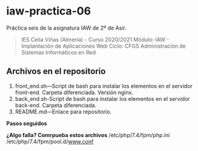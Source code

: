 # iaw-practica-06
Práctica seis de la asignatura IAW de 2º de Asir.

> IES Celia Viñas (Almería) - Curso 2020/2021
Módulo: IAW - Implantación de Aplicaciones Web
Ciclo: CFGS Administración de Sistemas Informáticos en Red

**Archivos en el repositorio**
------------
1. front_end.sh—Script de bash para instalar los elementos en el servidor front-end. Carpeta diferenciada. Versión nginx.
2. back_end.sh-Script de bash para instalar los elementos en el servidor back-end. Carpeta diferenciada.
3. README.md—Enlace para repositorio.

**Pasos seguidos**


**¿Algo falla? Comrpueba estos archivos**
/etc/php/7.4/fpm/php.ini
/etc/php/7.4/fpm/pool.d/www.conf